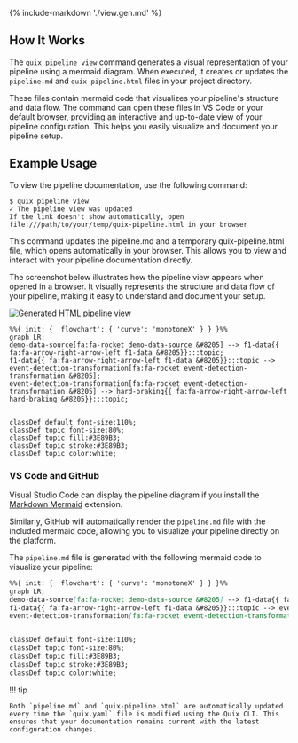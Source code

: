 {% include-markdown './view.gen.md' %}

## How It Works

The `quix pipeline view` command generates a visual representation of your pipeline using a mermaid diagram. When executed, it creates or updates the `pipeline.md` and `quix-pipeline.html` files in your project directory. 

These files contain mermaid code that visualizes your pipeline's structure and data flow. The command can open these files in VS Code or your default browser, providing an interactive and up-to-date view of your pipeline configuration. This helps you easily visualize and document your pipeline setup.

## Example Usage

To view the pipeline documentation, use the following command:

```
$ quix pipeline view
✓ The pipeline view was updated
If the link doesn't show automatically, open file:///path/to/your/temp/quix-pipeline.html in your browser
```
This command updates the pipeline.md and a temporary quix-pipeline.html file, which opens automatically in your browser. This allows you to view and interact with your pipeline documentation directly.

The screenshot below illustrates how the pipeline view appears when opened in a browser. It visually represents the structure and data flow of your pipeline, making it easy to understand and document your setup.

![Generated HTML pipeline view](../../../images/cli/pipeline-view-screenshot.png)


```mermaid
%%{ init: { 'flowchart': { 'curve': 'monotoneX' } } }%%
graph LR;
demo-data-source[fa:fa-rocket demo-data-source &#8205] --> f1-data{{ fa:fa-arrow-right-arrow-left f1-data &#8205}}:::topic;
f1-data{{ fa:fa-arrow-right-arrow-left f1-data &#8205}}:::topic --> event-detection-transformation[fa:fa-rocket event-detection-transformation &#8205];
event-detection-transformation[fa:fa-rocket event-detection-transformation &#8205] --> hard-braking{{ fa:fa-arrow-right-arrow-left hard-braking &#8205}}:::topic;


classDef default font-size:110%;
classDef topic font-size:80%;
classDef topic fill:#3E89B3;
classDef topic stroke:#3E89B3;
classDef topic color:white;
```

### VS Code and GitHub 

Visual Studio Code can display the pipeline diagram if you install the [Markdown Mermaid](https://marketplace.visualstudio.com/items?itemName=bierner.markdown-mermaid) extension.

Similarly, GitHub will automatically render the `pipeline.md` file with the included mermaid code, allowing you to visualize your pipeline directly on the platform.

The `pipeline.md` file is generated with the following mermaid code to visualize your pipeline:

```markdown
%%{ init: { 'flowchart': { 'curve': 'monotoneX' } } }%%
graph LR;
demo-data-source[fa:fa-rocket demo-data-source &#8205] --> f1-data{{ fa:fa-arrow-right-arrow-left f1-data &#8205}}:::topic;
f1-data{{ fa:fa-arrow-right-arrow-left f1-data &#8205}}:::topic --> event-detection-transformation[fa:fa-rocket event-detection-transformation &#8205];
event-detection-transformation[fa:fa-rocket event-detection-transformation &#8205] --> hard-braking{{ fa:fa-arrow-right-arrow-left hard-braking &#8205}}:::topic;


classDef default font-size:110%;
classDef topic font-size:80%;
classDef topic fill:#3E89B3;
classDef topic stroke:#3E89B3;
classDef topic color:white;
```

!!! tip

    Both `pipeline.md` and `quix-pipeline.html` are automatically updated every time the `quix.yaml` file is modified using the Quix CLI. This ensures that your documentation remains current with the latest configuration changes.